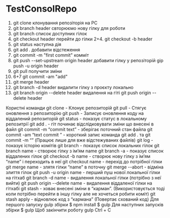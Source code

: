 # TestConsolRepo

1. git clone клонування репозіторія на PC
2. git branch header свторюємо нову гілку для роботи
3. git branch список доступних гілок
4. git checkout header перейти до гілки
   2+4. git checkout -b header
5. git status наступна дія
6. git add . добавити відстеження
7. git commit -m "first commit" комміт
8. git push --set-upstream origin header добавити гілку у репозіторій
   gip push -u origin header
9. git pull получити зміни
10. 6+7 git commit -am "add"
11. git merge header
12. git branch -d header видалити гілку з проєкту локально
13. git branch origin --delete header видалення на гіті
    git push origin --delete header

Користні команди
git clone - Клонує репозиторій
git pull - Стягує оновлення з репозиторію
git push - Записує оновлення коду на віддалений репозиторій
git status - показує статус в локальному репозитрії
git add . - гіт починає відслідковувати зміни що внесені в файл
git commit -m “commit text” - зберігає поточний стан файла
git commit -am “text commit ” - короткий запис команда git add . та git commit -m “” (Працює лише для вже відстежуваних файлів)
git log - показує історію комітів
git branch - показує список локальних гілок
git branch name - створює гілку з ім’ям name
git branch -a - показує список віддалених гілок
git checkout -b name - створює нову гілку з ім’ям “name” і переходить в неї
git checkout name - перехід до потрібної гілки
git merge name - злятя гілки “name” в поточну
git merge --abort - відміна злиття гілок
git push -u origin name - перший пуш нової локальної гілки на гітхаб
git branch -d name - видалення локальної гілки (потрібно з неї вийти)
git push origin --delete name - видалення віддаленої гілки на гітхабі
git stash - ховає внесені зміни в “карман”. (Використовується тоді коли потрібно перейти в іншу гілку але не хочеться робити коміт)
git stash apply - відновлює код з “кармана” (Повертає схований код)
Для першого запуску gulp збірки
$ npm install
$ gulp
Для наступних запусків збірки
$ gulp
Щоб закінчити роботу gulp
Ctrl + C
